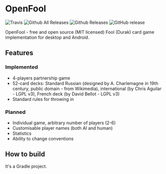 # OpenFool
![Travis](https://img.shields.io/travis/hyst329/OpenFool.svg)
![Github All Releases](https://img.shields.io/github/downloads/hyst329/OpenFool/total.svg)
![Github Releases](https://img.shields.io/github/downloads/hyst329/OpenFool/latest/total.svg)
![GitHub release](https://img.shields.io/github/release/hyst329/OpenFool.svg)


OpenFool - free and open source (MIT licensed) Fool (Durak) card game implementation for desktop and Android.

## Features
### Implemented
- 4-players partnership game
- 52-card decks: Standard Russian (designed by A. Charlemagne in 19th century, public domain - from Wikimedia),
    international (by Chris Aguilar - LGPL v3), French deck (by David Bellot - LGPL v3)
- Standard rules for throwing in

### Planned
- Individual game, arbitrary number of players (2-6)
- Customisable player names (both AI and human)
- Statistics
- Ability to change conventions

## How to build
It's a Gradle project.